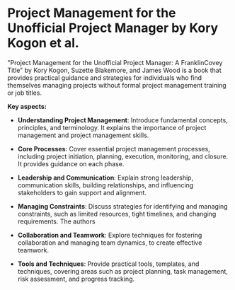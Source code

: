 # Project Management for the Unofficial Project Manager by Kory Kogon et al.

"Project Management for the Unofficial Project Manager: A FranklinCovey Title" by Kory Kogon, Suzette Blakemore, and James Wood is a book that provides practical guidance and strategies for individuals who find themselves managing projects without formal project management training or job titles.

**Key aspects:**

* **Understanding Project Management**: Introduce fundamental concepts, principles, and terminology. It explains the importance of project management and project management skills.

* **Core Processes**: Cover essential project management processes, including project initiation, planning, execution, monitoring, and closure. It provides guidance on each phase.

* **Leadership and Communication**: Explain strong leadership, communication skills, building relationships, and influencing stakeholders to gain support and alignment.

* **Managing Constraints**: Discuss strategies for identifying and managing constraints, such as limited resources, tight timelines, and changing requirements. The authors

* **Collaboration and Teamwork**: Explore techniques for fostering collaboration and managing team dynamics, to create effective teamwork.

* **Tools and Techniques**: Provide practical tools, templates, and techniques, covering areas such as project planning, task management, risk assessment, and progress tracking.
